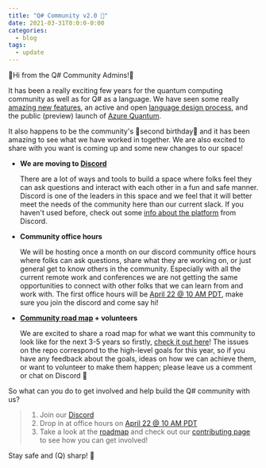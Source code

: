 ```yaml
---
title: "Q# Community v2.0 🎂"
date: 2021-03-31T0:0:0-0:00
categories:
  - blog
tags:
  - update
---
```


🎉Hi from the Q# Community Admins!🎉

It has been a really exciting few years for the quantum computing community as well as for Q# as a language. We have seen some really [amazing new features](https://docs.microsoft.com/en-us/azure/quantum/qdk-relnotes), an active and open [language design process](https://github.com/microsoft/qsharp-language), and the public (preview) launch of [Azure Quantum](https://azure.microsoft.com/en-us/services/quantum/).

It also happens to be the community's 🎈second birthday🎈 and it has been amazing to see what we have worked in together. We are also excited to share with you want is coming up and some new changes to our space!

- **We are moving to [Discord](https://discord.qsharp.community)**

  There are a lot of ways and tools to build a space where folks feel they can ask questions and interact with each other in a fun and safe manner. Discord is one of the leaders in this space and we feel that it will better meet the needs of the community here than our current slack. If you haven't used before, check out some [info about the platform](https://discord.com/why-discord-is-different) from Discord.

- **Community office hours**

  We will be hosting once a month on our discord community office hours where folks can ask questions, share what they are working on, or just general get to know others in the community. Especially with all the current remote work and conferences we are not getting the same opportunities to connect with other folks that we can learn from and work with. The first office hours will be [April 22 @ 10 AM PDT](https://www.starts-at.com/event/7995289407), make sure you join the discord and come say hi!

- **[Community road map](https://github.com/qsharp-community/roadmap) + volunteers**

  We are excited to share a road map for what we want this community to look like for the next 3-5 years so firstly, [check it out here](https://github.com/qsharp-community/roadmap)! The issues on the repo correspond to the high-level goals for this year, so if you have any feedback about the goals, ideas on how we can achieve them, or want to volunteer to make them happen; please leave us a comment or chat on Discord 💖

So what can you do to get involved and help build the Q# community with us?

> 1. Join our [Discord](https://discord.qsharp.community)
> 2. Drop in at office hours on [April 22 @ 10 AM PDT](https://www.starts-at.com/event/7995289407)
> 3. Take a look at the [roadmap](https://github.com/qsharp-community/roadmap) and check out our [contributing page](https://qsharp.community/contributing/) to see how you can get involved!

Stay safe and (Q) sharp! 💙

